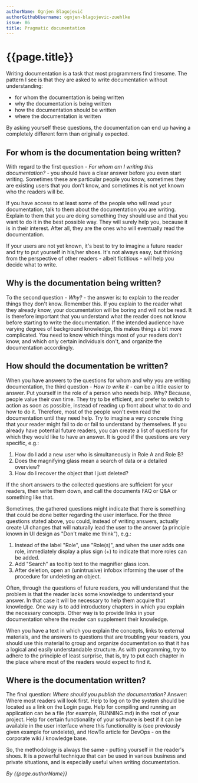 ```yaml
---
authorName: Ognjen Blagojević
authorGithubUsername: ognjen-blagojevic-zuehlke
issue: 86
title: Pragmatic documentation
---
```

# {{page.title}}

Writing documentation is a task that most programmers find tiresome. The pattern I see is that they are asked to write documentation without understanding:
* for whom the documentation is being written
* why the documentation is being written
* how the documentation should be written
* where the documentation is written

By asking yourself these questions, the documentation can end up having a completely different form than originally expected.

## For whom is the documentation being written?
  
With regard to the first question - _For whom am I writing this documentation?_ - you should have a clear answer before you even start writing. Sometimes these are particular people you know, sometimes they are existing users that you don't know, and sometimes it is not yet known who the readers will be.

If you have access to at least some of the people who will read your documentation, talk to them about the documentation you are writing. Explain to them that you are doing something they should use and that you want to do it in the best possible way. They will surely help you, because it is in their interest. After all, they are the ones who will eventually read the documentation.

If your users are not yet known, it's best to try to imagine a future reader and try to put yourself in his/her shoes. It's not always easy, but thinking from the perspective of other readers - albeit fictitious - will help you decide what to write.

## Why is the documentation being written?

To the second question - _Why?_ - the answer is: to explain to the reader things they don't know. Remember this. If you explain to the reader what they already know, your documentation will be boring and will not be read. It is therefore important that you understand what the reader does not know before starting to write the documentation. If the intended audience have varying degrees of background knowledge, this makes things a bit more complicated. You need to know which things most of your readers don't know, and which only certain individuals don't, and organize the documentation accordingly.

## How should the documentation be written?

When you have answers to the questions for whom and why you are writing documentation, the third question - _How to write it_ - can be a little easier to answer. Put yourself in the role of a person who needs help. Why? Because, people value their own time. They try to be efficient, and prefer to switch to action as soon as possible, instead of reading up front about what to do and how to do it. Therefore, most of the people won't even read the documentation until they need help. Try to imagine a very concrete thing that your reader might fail to do or fail to understand by themselves. If you already have potential future readers, you can create a list of questions for which they would like to have an answer. It is good if the questions are very specific, e.g.:

1. How do I add a new user who is simultaneously in Role A and Role B?
2. Does the magnifying glass mean a search of data or a detailed overview?
3. How do I recover the object that I just deleted?

If the short answers to the collected questions are sufficient for your readers, then write them down, and call the documents FAQ or Q&A or something like that. 

Sometimes, the gathered questions might indicate that there is something that could be done better regarding the user interface. For the three questions stated above, you could, instead of writing answers, actually create UI changes that will naturally lead the user to the answer (a principle known in UI design as "Don't make me think"), e.g.:

1. Instead of the label "Role", use "Role(s)", and when the user adds one role, immediately display a plus sign (+) to indicate that more roles can be added.
2. Add "Search" as tooltip text to the magnifier glass icon.
3. After deletion, open an (unintrusive) infobox informing the user of the procedure for undeleting an object.

Often, through the questions of future readers, you will understand that the problem is that the reader lacks some knowledge to understand your answer. In that case it will be necessary to help them acquire that knowledge. One way is to add introductory chapters in which you explain the necessary concepts. Other way is to provide links in your documentation where the reader can supplement their knowledge.

When you have a text in which you explain the concepts, links to external materials, and the answers to questions that are troubling your readers, you should use this material to group and organize documentation so that it has a logical and easily understandable structure. As with programming, try to adhere to the principle of least surprise, that is, try to put each chapter in the place where most of the readers would expect to find it.

## Where is the documentation written?

The final question: _Where should you publish the documentation?_ Answer: Where most readers will look first. Help to log on to the system should be located as a link on the Login page. Help for compiling and running an application can be a file (for example, RUNNING.md) in the root of your project. Help for certain functionality of your software is best if it can be available in the user interface where this functionality is (see previously given example for undelete), and HowTo article for DevOps - on the corporate wiki / knowledge base.

So, the methodology is always the same - putting yourself in the reader's shoes. It is a powerful technique that can be used in various business and private situations, and is especially useful when writing documentation.

*By {{page.authorName}}*
